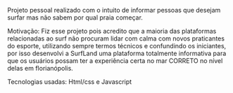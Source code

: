 Projeto pessoal realizado com o intuito de informar pessoas que desejam surfar mas não sabem por qual praia começar.

Motivação: Fiz esse projeto pois acredito que a maioria das plataformas relacionadas ao surf não procuram lidar com calma com novos praticantes do esporte, utilizando sempre termos técnicos e confundindo os iniciantes, por isso desenvolvi a SurfLand uma plataforma totalmente informativa para que os usuários possam ter a experiência certa no mar CORRETO no nível delas em florianópolis.

Tecnologias usadas: Html/css e Javascript
